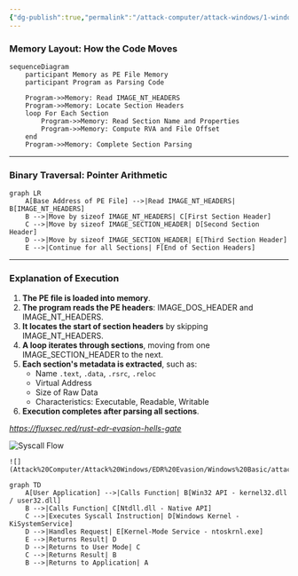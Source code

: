 ```yaml
---
{"dg-publish":true,"permalink":"/attack-computer/attack-windows/1-windows-basic/2-from-pe-to-memory/","noteIcon":"","created":"2025-04-15T14:11:19.615-04:00"}
---
```








### **Memory Layout: How the Code Moves**
```mermaid
sequenceDiagram
    participant Memory as PE File Memory
    participant Program as Parsing Code

    Program->>Memory: Read IMAGE_NT_HEADERS
    Program->>Memory: Locate Section Headers
    loop For Each Section
        Program->>Memory: Read Section Name and Properties
        Program->>Memory: Compute RVA and File Offset
    end
    Program->>Memory: Complete Section Parsing
```

---

### **Binary Traversal: Pointer Arithmetic**
```mermaid
graph LR
    A[Base Address of PE File] -->|Read IMAGE_NT_HEADERS| B[IMAGE_NT_HEADERS]
    B -->|Move by sizeof IMAGE_NT_HEADERS| C[First Section Header]
    C -->|Move by sizeof IMAGE_SECTION_HEADER| D[Second Section Header]
    D -->|Move by sizeof IMAGE_SECTION_HEADER| E[Third Section Header]
    E -->|Continue for all Sections| F[End of Section Headers]
```

---

### **Explanation of Execution**
1. **The PE file is loaded into memory**.
2. **The program reads the PE headers**: IMAGE_DOS_HEADER and IMAGE_NT_HEADERS.
3. **It locates the start of section headers** by skipping IMAGE_NT_HEADERS.
4. **A loop iterates through sections**, moving from one IMAGE_SECTION_HEADER to the next.
5. **Each section's metadata is extracted**, such as:
   - Name `.text`, `.data`, `.rsrc`, `.reloc`
   - Virtual Address
   - Size of Raw Data
   - Characteristics: Executable, Readable, Writable
1. **Execution completes after parsing all sections**.


*https://fluxsec.red/rust-edr-evasion-hells-gate*


![Syscall Flow](https://fluxsec.red/static/images/syscalls.png)


```
![](Attack%20Computer/Attack%20Windows/EDR%20Evasion/Windows%20Basic/attachments/Pasted%20image%2020250310132706.png)
```

```mermaid
graph TD
    A[User Application] -->|Calls Function| B[Win32 API - kernel32.dll / user32.dll]
    B -->|Calls Function| C[Ntdll.dll - Native API]
    C -->|Executes Syscall Instruction| D[Windows Kernel - KiSystemService]
    D -->|Handles Request| E[Kernel-Mode Service - ntoskrnl.exe]
    E -->|Returns Result| D
    D -->|Returns to User Mode| C
    C -->|Returns Result| B
    B -->|Returns to Application| A
```